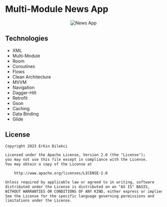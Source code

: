 # Multi-Module News App

<p align="center">
  <img src="https://raw.githubusercontent.com/erkindil/GithubRepositoryEdit/main/mmnews.png" alt="News App">
</p>

## Technologies
- XML
- Multi-Module
- Room
- Coroutines
- Flows
- Clean Architecture
- MVVM
- Navigation
- Dagger-Hilt
- Retrofit
- Gson
- Caching
- Data Binding
- Glide

## License
```xml
Copyright 2023 Erkin Dilekci

Licensed under the Apache License, Version 2.0 (the "License");
you may not use this file except in compliance with the License.
You may obtain a copy of the License at

    http://www.apache.org/licenses/LICENSE-2.0

Unless required by applicable law or agreed to in writing, software
distributed under the License is distributed on an "AS IS" BASIS,
WITHOUT WARRANTIES OR CONDITIONS OF ANY KIND, either express or implied.
See the License for the specific language governing permissions and
limitations under the License.
```
